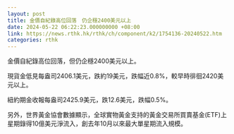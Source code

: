 ```yaml
---
layout: post
title: 金價自紀錄高位回落　仍企穩2400美元以上
date: 2024-05-22 06:22:23.000000000 +08:00
link: https://news.rthk.hk/rthk/ch/component/k2/1754136-20240522.htm
categories: rthk
---
```


金價自紀錄高位回落，但仍企穩2400美元以上。

現貨金低見每盎司2406.1美元，跌約19美元，跌幅近0.8%，較早時徘徊2420美元以上。

紐約期金收報每盎司2425.9美元，跌12.6美元，跌幅0.5%。

另外，世界黃金協會數據顯示，全球實物黃金支持的黃金交易所買賣基金(ETF)上星期錄得10億美元淨流入，創去年10月以來最大單星期流入規模。
